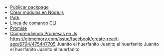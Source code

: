 - [Publicar packpage](https://docs.npmjs.com/getting-started/publishing-npm-packages)
- [Crear módulos en Node.js](https://docs.npmjs.com/getting-started/publishing-npm-packagesjuanito)
- [Path](https://nodejs.org/api/path.html)
- [Linea de comando CLI](https://medium.com/netscape/a-guide-to-create-a-nodejs-command-line-package-c2166ad0452ejunaito)
- [Promise](https://javascript.info/promise-basics)
- [Comprendiendo Promesas en Js](https://hackernoon.com/understanding-promises-in-javascript-13d99df067c1)
https://gitmemory.com/issue/facebook/create-react-app/6704/475447705
Juanito el huerfanito
Juanito el huerfanito
Juanito el huerfanito
Juanito el huerfanito
